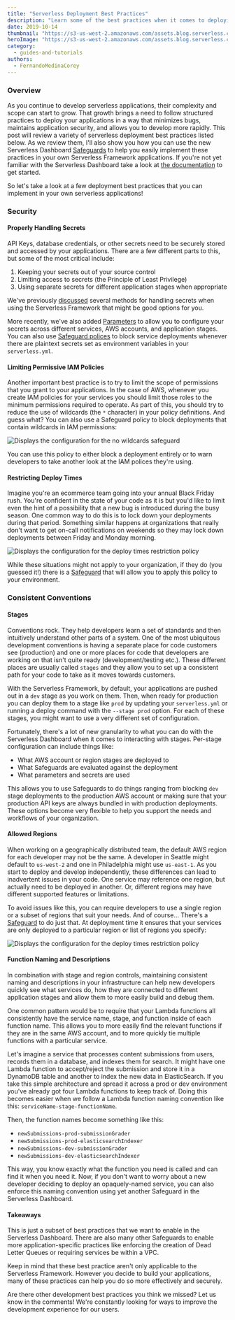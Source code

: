 ```yaml
---
title: "Serverless Deployment Best Practices"
description: "Learn some of the best practices when it comes to deploying serverless applications."
date: 2019-10-14
thumbnail: "https://s3-us-west-2.amazonaws.com/assets.blog.serverless.com/2019-10-deployment-best-practices/safeguard-header.png"
heroImage: "https://s3-us-west-2.amazonaws.com/assets.blog.serverless.com/2019-10-deployment-best-practices/safeguard-hero.png"
category:
  - guides-and-tutorials
authors:
  - FernandoMedinaCorey
---
```


### Overview

As you continue to develop serverless applications, their complexity and scope can start to grow. That growth brings a need to follow structured practices to deploy your applications in a way that minimizes bugs, maintains application security, and allows you to develop more rapidly. This post will review a variety of serverless deployment best practices listed below. As we review them, I'll also show you how you can use the new Serverless Dashboard [Safeguards](https://serverless.com/framework/docs/dashboard/safeguards/) to help you easily implement these practices in your own Serverless Framework applications. If you're not yet familiar with the Serverless Dashboard take a look at [the documentation](https://serverless.com/framework/docs/dashboard/) to get started.

So let's take a look at a few deployment best practices that you can implement in your own serverless applications!

### Security

#### Properly Handling Secrets

API Keys, database credentials, or other secrets need to be securely stored and accessed by your applications. There are a few different parts to this, but some of the most critical include: 

1. Keeping your secrets out of your source control 
2. Limiting access to secrets (the Principle of Least Privilege)
3. Using separate secrets for different application stages when appropriate

We've previously [discussed](https://serverless.com/blog/serverless-secrets-api-keys/) several methods for handling secrets when using the Serverless Framework that might be good options for you. 

More recently, we've also added [Parameters](https://serverless.com/framework/docs/dashboard/parameters/) to allow you to configure your secrets across different services, AWS accounts, and application stages. You can also use [Safeguard polices](https://serverless.com/framework/docs/dashboard/safeguards/) to block service deployments whenever there are plaintext secrets set as environment variables in your `serverless.yml`.

#### Limiting Permissive IAM Policies

Another important best practice is to try to limit the scope of permissions that you grant to your applications. In the case of AWS, whenever you create IAM policies for your services you should limit those roles to the minimum permissions required to operate. As part of this, you should try to reduce the use of wildcards (the `*` character) in your policy definitions. And guess what? You can also use a Safeguard policy to block deployments that contain wildcards in IAM permissions:

![Displays the configuration for the no wildcards safeguard](https://s3-us-west-2.amazonaws.com/assets.blog.serverless.com/2019-10-deployment-best-practices/no-wildcards.png)

You can use this policy to either block a deployment entirely or to warn developers to take another look at the IAM polices they're using.

#### Restricting Deploy Times

Imagine you're an ecommerce team going into your annual Black Friday rush. You're confident in the state of your code as it is but you'd like to limit even the hint of a possibility that a new bug is introduced during the busy season. One common way to do this is to lock down your deployments during that period. Something similar happens at organizations that really don't want to get on-call notifications on weekends so they may lock down deployments between Friday and Monday morning.

![Displays the configuration for the deploy times restriction policy](https://s3-us-west-2.amazonaws.com/assets.blog.serverless.com/2019-10-deployment-best-practices/deploy-times.png)

While these situations might not apply to your organization, if they do (you guessed it!) there is a [Safeguard](https://serverless.com/framework/docs/dashboard/safeguards/) that will allow you to apply this policy to your environment.

### Consistent Conventions

#### Stages

Conventions rock. They help developers learn a set of standards and then intuitively understand other parts of a system. One of the most ubiquitous development conventions is having a separate place for code customers see (production) and one or more places for code that developers are working on that isn't quite ready (development/testing etc.). These different places are usually called `stages` and they allow you to set up a consistent path for your code to take as it moves towards customers.

With the Serverless Framework, by default, your applications are pushed out in a `dev` stage as you work on them. Then, when ready for production you can deploy them to a stage like `prod` by updating your `serverless.yml` or running a deploy command with the `--stage prod` option. For each of these stages, you might want to use a very different set of configuration. 

Fortunately, there's a lot of new granularity to what you can do with the Serverless Dashboard when it comes to interacting with stages. Per-stage configuration can include things like:

- What AWS account or region stages are deployed to
- What Safeguards are evaluated against the deployment
- What parameters and secrets are used

This allows you to use Safeguards to do things ranging from blocking `dev` stage deployments to the production AWS account or making sure that your production API keys are always bundled in with production deployments. These options become very flexible to help you support the needs and workflows of your organization.

#### Allowed Regions

When working on a geographically distributed team, the default AWS region for each developer may not be the same. A developer in Seattle might default to `us-west-2` and one in Philadelphia might use `us-east-1`. As you start to deploy and develop independently, these differences can lead to inadvertent issues in your code. One service may reference one region, but actually need to be deployed in another. Or, different regions may have different supported features or limitations. 

To avoid issues like this, you can require developers to use a single region or a subset of regions that suit your needs. And of course... There's a [Safeguard](https://serverless.com/framework/docs/dashboard/safeguards/) to do just that. At deployment time it ensures that your services are only deployed to a particular region or list of regions you specify:

![Displays the configuration for the deploy times restriction policy](https://s3-us-west-2.amazonaws.com/assets.blog.serverless.com/2019-10-deployment-best-practices/allowed-regions.png)

#### Function Naming and Descriptions

In combination with stage and region controls, maintaining consistent naming and descriptions in your infrastructure can help new developers quickly see what services do, how they are connected to different application stages and allow them to more easily build and debug them.

One common pattern would be to require that your Lambda functions all consistently have the service name, stage, and function inside of each function name. This allows you to more easily find the relevant functions if they are in the same AWS account, and to more quickly tie multiple functions with a particular service. 

Let's imagine a service that processes content submissions from users, records them in a database, and indexes them for search. It might have one Lambda function to accept/reject the submission and store it in a DynamoDB table and another to index the new data in ElasticSearch. If you take this simple architecture and spread it across a prod or dev environment you've already got four Lambda functions to keep track of. Doing this becomes easier when we follow a Lambda function naming convention like this: `serviceName-stage-functionName`.

Then, the function names become something like this:

- `newSubmissions-prod-submissionGrader`
- `newSubmissions-prod-elasticsearchIndexer`
- `newSubmissions-dev-submissionGrader`
- `newSubmissions-dev-elasticsearchIndexer`

This way, you know exactly what the function you need is called and can find it when you need it. Now, if you don't want to worry about a new developer deciding to deploy an opaquely-named service, you can also enforce this naming convention using yet another Safeguard in the Serverless Dashboard.

#### Takeaways 

This is just a subset of best practices that we want to enable in the Serverless Dashboard. There are also many other Safeguards to enable more application-specific practices like enforcing the creation of Dead Letter Queues or requiring services be within a VPC. 

Keep in mind that these best practice aren't only applicable to the Serverless Framework. However you decide to build your applications, many of these practices can help you do so more effectively and securely. 

Are there other development best practices you think we missed? Let us know in the comments! We're constantly looking for ways to improve the development experience for our users.
